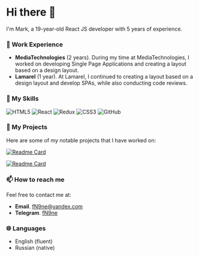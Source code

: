 # Hi there 👋

I'm Mark, a 19-year-old React JS developer with 5 years of experience.

### 💼 Work Experience

- **MediaTechnologies** (2 years). During my time at MediaTechnologies, I worked on developing Single Page Applications and creating a layout based on a design layout.
- **Lamarel** (1 year). At Lamarel, I continued to creating a layout based on a design layout and develop SPAs, while also conducting code reviews.

### 🚀 My Skills
![HTML5](https://img.shields.io/badge/html5-%23E34F26.svg?style=for-the-badge&logo=html5&logoColor=white)
![React](https://img.shields.io/badge/react-%2320232a.svg?style=for-the-badge&logo=react&logoColor=%2361DAFB)
![Redux](https://img.shields.io/badge/redux-%23593d88.svg?style=for-the-badge&logo=redux&logoColor=white)
![CSS3](https://img.shields.io/badge/css3-%231572B6.svg?style=for-the-badge&logo=css3&logoColor=white)
![GitHub](https://img.shields.io/badge/github-%23121011.svg?style=for-the-badge&logo=github&logoColor=white)

### 🌟 My Projects

Here are some of my notable projects that I have worked on:

[![Readme Card](https://github-readme-stats.vercel.app/api/pin/?username=fN9ne&repo=loya)](https://github.com/fN9ne/loya)


[![Readme Card](https://github-readme-stats.vercel.app/api/pin/?username=fN9ne&repo=pricker)](https://github.com/fN9ne/pricker)

### 📫 How to reach me

Feel free to contact me at:
- **Email**. [fN9ne@yandex.com](mailto:fN9ne@yandex.com)
- **Telegram**. [fN9ne](https://t.me/fN9ne)

### 🌐 Languages

- English (fluent)
- Russian (native)
